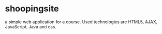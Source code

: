 # shoopingsite

a simple web application for a course. Used technologies are HTML5, AJAX, JavaScript, Java and css. 
